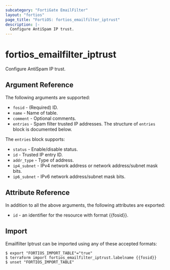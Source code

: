 ```yaml
---
subcategory: "FortiGate EmailFilter"
layout: "fortios"
page_title: "FortiOS: fortios_emailfilter_iptrust"
description: |-
  Configure AntiSpam IP trust.
---
```


# fortios_emailfilter_iptrust
Configure AntiSpam IP trust.

## Argument Reference

The following arguments are supported:

* `fosid` - (Required) ID.
* `name` - Name of table.
* `comment` - Optional comments.
* `entries` - Spam filter trusted IP addresses. The structure of `entries` block is documented below.

The `entries` block supports:

* `status` - Enable/disable status.
* `id` - Trusted IP entry ID.
* `addr_type` - Type of address.
* `ip4_subnet` - IPv4 network address or network address/subnet mask bits.
* `ip6_subnet` - IPv6 network address/subnet mask bits.


## Attribute Reference

In addition to all the above arguments, the following attributes are exported:
* `id` - an identifier for the resource with format {{fosid}}.

## Import

Emailfilter Iptrust can be imported using any of these accepted formats:
```
$ export "FORTIOS_IMPORT_TABLE"="true"
$ terraform import fortios_emailfilter_iptrust.labelname {{fosid}}
$ unset "FORTIOS_IMPORT_TABLE"
```
